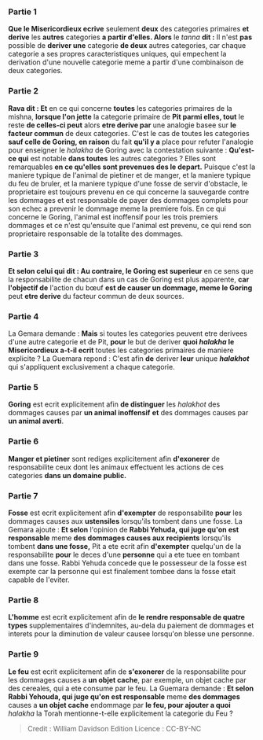 
### Partie 1
<b>Que le Misericordieux ecrive</b> seulement <b>deux</b> des categories primaires <b>et derive</b> les <b>autres</b> categories <b>a partir d'elles. Alors</b> le <i>tanna</i> <b>dit :</b> Il n'est <b>pas</b> possible de <b>deriver une</b> categorie <b>de deux</b> autres categories, car chaque categorie a ses propres caracteristiques uniques, qui empechent la derivation d'une nouvelle categorie meme a partir d'une combinaison de deux categories.

### Partie 2
<b>Rava dit : Et</b> en ce qui concerne <b>toutes</b> les categories primaires de la mishna, <b>lorsque l'on jette</b> la categorie primaire de <b>Pit parmi elles, tout</b> le reste <b>de celles-ci peut</b> alors <b>etre derive par</b> une analogie basee sur <b>le facteur commun</b> de deux categories. C'est le cas de toutes les categories <b>sauf celle de Goring, en raison</b> du fait <b>qu'il y a</b> place pour refuter</b> l'analogie pour enseigner le <i>halakha</i> de Goring avec la contestation suivante : <b>Qu'est-ce qui</b> est notable <b>dans toutes</b> les autres categories ? Elles sont remarquables <b>en ce qu'elles sont prevenues des le depart.</b> Puisque c'est la maniere typique de l'animal de pietiner et de manger, et la maniere typique du feu de bruler, et la maniere typique d'une fosse de servir d'obstacle, le proprietaire est toujours prevenu en ce qui concerne la sauvegarde contre les dommages et est responsable de payer des dommages complets pour son echec a prevenir le dommage meme la premiere fois. En ce qui concerne le Goring, l'animal est inoffensif pour les trois premiers dommages et ce n'est qu'ensuite que l'animal est prevenu, ce qui rend son proprietaire responsable de la totalite des dommages.

### Partie 3
<b>Et selon celui qui dit : Au contraire, le Goring est superieur</b> en ce sens que la responsabilite de chacun dans un cas de Goring est plus apparente, <b>car l'objectif de</b> l'action du bœuf <b>est de causer un dommage, meme le Goring</b> peut <b>etre derive</b> du facteur commun de deux sources.

### Partie 4
La Gemara demande : <b>Mais</b> si toutes les categories peuvent etre derivees d'une autre categorie et de Pit, <b>pour</b> le but de deriver <b>quoi <i>halakha</i> le Misericordieux a-t-il ecrit</b> toutes les categories primaires de maniere explicite ? La Guemara repond : C'est afin <b>de</b> deriver <b>leur</b> unique <b><i>halakhot</i></b> qui s'appliquent exclusivement a chaque categorie.

### Partie 5
<b>Goring</b> est ecrit explicitement afin <b>de distinguer</b> les <i>halakhot</i> des dommages causes par <b>un animal inoffensif</b> <b>et</b> des dommages causes par <b>un animal averti</b>.

### Partie 6
<b>Manger et pietiner</b> sont rediges explicitement afin <b>d'exonerer</b> de responsabilite ceux dont les animaux effectuent les actions de ces categories <b>dans un domaine public.</b>

### Partie 7
<b>Fosse</b> est ecrit explicitement afin <b>d'exempter</b> de responsabilite <b>pour</b> les dommages causes aux <b>ustensiles</b> lorsqu'ils tombent dans une fosse. La Gemara ajoute : <b>Et selon</b> l'opinion de <b>Rabbi Yehuda, qui juge qu'on est responsable</b> meme <b>des dommages causes aux recipients</b> lorsqu'ils tombent <b>dans une fosse,</b> Pit a ete ecrit afin <b>d'exempter</b> quelqu'un de la responsabilite <b>pour</b> le deces d'une <b>personne</b> qui a ete tuee en tombant dans une fosse. Rabbi Yehuda concede que le possesseur de la fosse est exempte car la personne qui est finalement tombee dans la fosse etait capable de l'eviter.

### Partie 8
<b>L'homme</b> est ecrit explicitement afin de <b>le rendre responsable de quatre</b> <b>types</b> supplementaires d'indemnites, au-dela du paiement de dommages et interets pour la diminution de valeur causee lorsqu'on blesse une personne.

### Partie 9
<b>Le feu</b> est ecrit explicitement afin de <b>s'exonerer</b> de la responsabilite pour les dommages causes a <b>un objet cache</b>, par exemple, un objet cache par des cereales, qui a ete consume par le feu. La Guemara demande : <b>Et selon Rabbi Yehouda, qui juge qu'on est responsable</b> meme <b>des dommages</b> causes a <b>un objet cache</b> endommage par <b>le feu, pour ajouter a quoi</b> <i>halakha</i> la Torah mentionne-t-elle explicitement la categorie du Feu ?

>Credit : William Davidson Edition
>Licence : CC-BY-NC